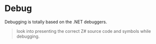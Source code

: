 # Debug

Debugging is totally based on the .NET debuggers.

> look into presenting the correct Z# source code and symbols while debugging.
